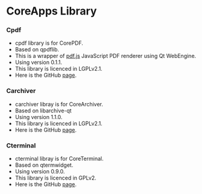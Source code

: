 # CoreApps Library


### Cpdf
* cpdf library is for CorePDF.
* Based on qpdflib.
* This is a wrapper of [pdf.js](https://mozilla.github.io/pdf.js) JavaScript PDF renderer using Qt WebEngine.
* Using version 0.1.1.
* This library is licenced in LGPLv2.1.
* Here is the GitHub [page](https://github.com/Archie3d/qpdf).

### Carchiver
* carchiver libray is for CoreArchiver.
* Based on libarchive-qt
* Using version 1.1.0.
* This library is licenced in LGPLv2.1.
* Here is the GitHub [page](https://github.com/marcusbritanicus/libarchive-qt).

### Cterminal
* cterminal libray is for CoreTerminal.
* Based on qtermwidget.
* Using version 0.9.0.
* This library is licenced in GPLv2.
* Here is the GitHub [page](https://github.com/lxqt/qtermwidget).